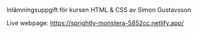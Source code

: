 Inlämningsuppgift för kursen HTML & CSS av Simon Gustavsson

Live webpage: https://sprightly-monstera-5852cc.netlify.app/
